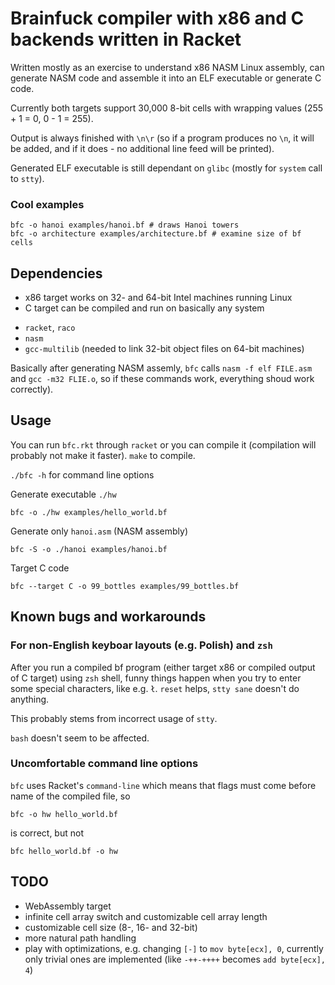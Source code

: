 # Brainfuck compiler with x86 and C backends written in Racket
Written mostly as an exercise to understand x86 NASM Linux assembly, can generate NASM code and assemble it into an ELF executable or generate C code.

Currently both targets support 30,000 8-bit cells with wrapping values (255 + 1 = 0, 0 - 1 = 255).

Output is always finished with `\n\r` (so if a program produces no `\n`, it will be added, and if it does - no additional line feed will be printed).

Generated ELF executable is still dependant on `glibc` (mostly for `system` call to `stty`).
### Cool examples
```
bfc -o hanoi examples/hanoi.bf # draws Hanoi towers
bfc -o architecture examples/architecture.bf # examine size of bf cells
```
## Dependencies
- x86 target works on 32- and 64-bit Intel machines running Linux
- C target can be compiled and run on basically any system
* `racket`, `raco`
* `nasm`
* `gcc-multilib` (needed to link 32-bit object files on 64-bit machines)

Basically after generating NASM assemly, `bfc` calls `nasm -f elf FILE.asm` and `gcc -m32 FLIE.o`, so if these commands work, everything shoud work correctly).
## Usage
You can run `bfc.rkt` through `racket` or you can compile it (compilation will probably not make it faster). `make` to compile.

`./bfc -h` for command line options

Generate executable `./hw`
```
bfc -o ./hw examples/hello_world.bf
```
Generate only `hanoi.asm` (NASM assembly)
```
bfc -S -o ./hanoi examples/hanoi.bf
```
Target C code
```
bfc --target C -o 99_bottles examples/99_bottles.bf
```
## Known bugs and workarounds
### For non-English keyboar layouts (e.g. Polish) and `zsh`
After you run a compiled bf program (either target x86 or compiled output of C target) using `zsh` shell, funny things happen when you try to enter some special characters, like e.g. `ł`. `reset` helps, `stty sane` doesn't do anything.

This probably stems from incorrect usage of `stty`.

`bash` doesn't seem to be affected.
### Uncomfortable command line options
`bfc` uses Racket's `command-line` which means that flags must come before name of the compiled file, so
```
bfc -o hw hello_world.bf
```
is correct, but not
```
bfc hello_world.bf -o hw
```
## TODO
* WebAssembly target
* infinite cell array switch and customizable cell array length
* customizable cell size (8-, 16- and 32-bit)
* more natural path handling
* play with optimizations, e.g. changing `[-]` to `mov byte[ecx], 0`, currently only trivial ones are implemented (like `-++-++++` becomes `add byte[ecx], 4`)
